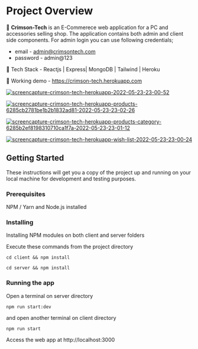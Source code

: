 # Project Overview

🚀 <b>Crimson-Tech</b> is an E-Commerece web application for a PC and accessories selling shop. The application contains both admin and client side components. For admin login you can use following credentials;<br/>
- email - admin@crimsontech.com<br/>
- password - admin@123

🚀 Tech Stack - Reactjs | Express| MongoDB | Tailwind | Heroku<br/>

🚀 Working demo - https://crimson-tech.herokuapp.com<br/>

<a href="https://ibb.co/bRtJBxD"><img src="https://i.ibb.co/84kc5Jt/screencapture-crimson-tech-herokuapp-2022-05-23-23-00-52.png" alt="screencapture-crimson-tech-herokuapp-2022-05-23-23-00-52" border="0"></a>

<a href="https://ibb.co/DzGrrVG"><img src="https://i.ibb.co/RYhjjvh/screencapture-crimson-tech-herokuapp-products-6285cb2781be1b2b1832ad81-2022-05-23-23-02-26.png" alt="screencapture-crimson-tech-herokuapp-products-6285cb2781be1b2b1832ad81-2022-05-23-23-02-26" border="0"></a>

<a href="https://ibb.co/BKZCfvT"><img src="https://i.ibb.co/rf6wQq5/screencapture-crimson-tech-herokuapp-products-category-6285b2ef8198310710ca1f7a-2022-05-23-23-01-12.png" alt="screencapture-crimson-tech-herokuapp-products-category-6285b2ef8198310710ca1f7a-2022-05-23-23-01-12" border="0"></a>


<a href="https://ibb.co/L0vftSp"><img src="https://i.ibb.co/3TkHN1h/screencapture-crimson-tech-herokuapp-wish-list-2022-05-23-23-00-24.png" alt="screencapture-crimson-tech-herokuapp-wish-list-2022-05-23-23-00-24" border="0"></a>

## Getting Started

These instructions will get you a copy of the project up and running on your local machine for development and testing purposes.

### Prerequisites

NPM / Yarn and Node.js installed

### Installing

Installing NPM modules on both client and server folders

Execute these commands from the project directory

```
cd client && npm install
```

```
cd server && npm install
```

### Running the app

Open a terminal on server directory

```
npm run start:dev
```

and open another terminal on client directory
```
npm run start
```

Access the web app at http://localhost:3000
